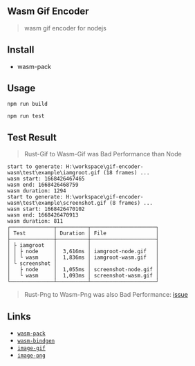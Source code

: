 
## Wasm Gif Encoder
> wasm gif encoder for nodejs

## Install
- wasm-pack

## Usage

```
npm run build

npm run test
```

## Test Result
>Rust-Gif to Wasm-Gif was Bad Performance than Node
```
start to generate: H:\workspace\gif-encoder-wasm\test\example\iamgroot.gif (18 frames) ...
wasm start: 1668426467465
wasm end: 1668426468759
wasm duration: 1294
start to generate: H:\workspace\gif-encoder-wasm\test\example\screenshot.gif (8 frames) ...
wasm start: 1668426470102
wasm end: 1668426470913
wasm duration: 811
┌──────────────┬──────────┬─────────────────────┐
│ Test         │ Duration │ File                │
├──────────────┼──────────┼─────────────────────┤
│ ├ iamgroot   │          │                     │
│ │ ├ node     │  3,616ms │ iamgroot-node.gif   │
│ │ └ wasm     │  1,836ms │ iamgroot-wasm.gif   │
│ └ screenshot │          │                     │
│   ├ node     │  1,055ms │ screenshot-node.gif │
│   └ wasm     │  1,093ms │ screenshot-wasm.gif │
└──────────────┴──────────┴─────────────────────┘
```

>Rust-Png to Wasm-Png was also Bad Performance: [issue](https://github.com/image-rs/image-png/issues/114)


## Links

* [`wasm-pack`](https://github.com/rustwasm/wasm-pack) 
* [`wasm-bindgen`](https://github.com/rustwasm/wasm-bindgen) 
* [`image-gif`](https://github.com/image-rs/image-gif) 
* [`image-png`](https://github.com/image-rs/image-png) 
